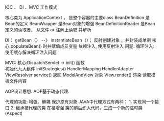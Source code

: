 IOC 、 DI 、MVC 工作模式

核心类为 ApplicationContext ， 是整个容器的主要class
BeanDefinition 是Bean的定义
BeanWrapper 是Bean对象的增强
BeanDefinitionReader 是Bean 定义的读取者， 从文件 or 注解上读取 并解析
    
DI：
    getBean（） --》 
    instantiateBean（）； 反射创建对象 ，并封装成单例 
核心:populateBean() 时并赋值成员变量 依赖注入, 使用反射注入 
    问题: 
        循环注入: 使用缓存解决循环注入问题

MVC: 
核心:DispatchServlet -> init() 函数  
        初始化九大组件
        initStrategies()
            HandlerMapping
            HandlerAdapter
            ViewResolver
        service()
           返回 ModelAndView 对象
           View.render() 渲染 读取模板文件内容
            
            
           
AOP设计思想:
    AOP基于动态代理.
    
代理的功能:
    增强、解耦
    保护原有对象
JAVA中代理方式有两种：
    1. 实现同一个接口
    2. 继承被代理的类
    在被增强 类的前后织入代码，生成一个新的临时类 (Aspect)
    
